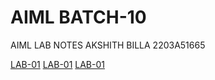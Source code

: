 # AIML BATCH-10
AIML LAB NOTES
AKSHITH BILLA
2203A51665

[LAB-01]()
[LAB-01](https://github.com/akshithbilla29/AIML-BATCH-10/blob/main/2.ipynb)
[LAB-01]()
